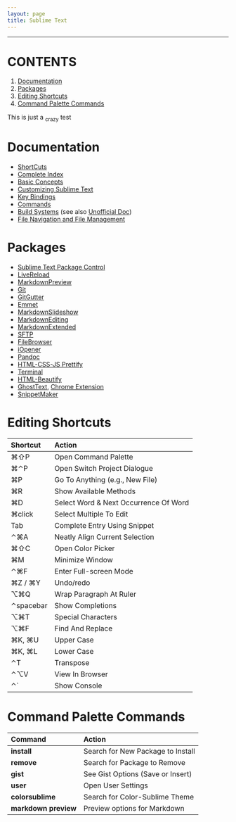 ```yaml
---
layout: page
title: Sublime Text
---
```


---

# CONTENTS
1. [Documentation](#documentation)
2. [Packages](#packages)
3. [Editing Shortcuts](#editing-shortcuts)
4. [Command Palette Commands](#command-palette-commands)



This is just a <sub>crazy</sub> test

# Documentation
* [ShortCuts](http://sublime-text-unofficial-documentation.readthedocs.org/en/latest/reference/keyboard_shortcuts_osx.html)
* [Complete Index](http://docs.sublimetext.info/en/latest/index.html)
* [Basic Concepts](http://docs.sublimetext.info/en/latest/basic_concepts.html)
* [Customizing Sublime Text](http://docs.sublimetext.info/en/latest/customization/customization.html)
* [Key Bindings](http://www.sublimetext.com/docs/key-bindings)
* [Commands](http://www.sublimetext.com/docs/commands)
* [Build Systems](http://www.sublimetext.com/docs/build) (see also [Unofficial Doc](http://docs.sublimetext.info/en/latest/file_processing/build_systems.html))
* [File Navigation and File Management](http://docs.sublimetext.info/en/latest/file_management/file_management.html)

# Packages
* [Sublime Text Package Control](https://packagecontrol.io/browse)
* [LiveReload](https://github.com/dz0ny/LiveReload-sublimetext2/blob/master/README.md)
* [MarkdownPreview](https://github.com/revolunet/sublimetext-markdown-preview)
* [Git](https://github.com/kemayo/sublime-text-2-git)
* [GitGutter](https://github.com/jisaacks/GitGutter)
* [Emmet](https://github.com/sergeche/emmet-sublime)
* [MarkdownSlideshow](https://packagecontrol.io/packages/Markdown%20Slideshow)
* [MarkdownEditing](https://github.com/SublimeText-Markdown/MarkdownEditing)
* [MarkdownExtended](https://github.com/jonschlinkert/sublime-markdown-extended)
* [SFTP](http://wbond.net/sublime_packages/sftp)
* [FileBrowser](https://github.com/aziz/SublimeFileBrowser)
* [iOpener](https://github.com/rosshemsley/iOpener)
* [Pandoc](https://packagecontrol.io/packages/Pandoc)
* [HTML-CSS-JS Prettify](https://packagecontrol.io/packages/HTML-CSS-JS%20Prettify)
* [Terminal](https://packagecontrol.io/packages/Terminal)
* [HTML-Beautify](https://packagecontrol.io/packages/HTMLBeautify)
* [GhostText](https://github.com/Cacodaimon/GhostText-for-SublimeText/), [Chrome Extension](https://chrome.google.com/webstore/detail/ghosttext-for-chrome/godiecgffnchndlihlpaajjcplehddca)
* [SnippetMaker](https://packagecontrol.io/packages/SnippetMaker)


# Editing Shortcuts

| Shortcut                                                      | Action                                                |
| :-----------------                                            | :---------------------------------------------------- |
| ⌘⇧P              | Open Command Palette                                  |
| ⌘⌃P               | Open Switch Project Dialogue                          |
| ⌘P                                 | Go To Anything (e.g., New File)                       |
| ⌘R                                 | Show Available Methods                                |
| ⌘D                                 | Select Word & Next Occurrence Of Word                 |
| ⌘click                             | Select Multiple To Edit                               |
| Tab                                                | Complete Entry Using Snippet                          |
| ⌃⌘A               | Neatly Align Current Selection                        |
| ⌘⇧C              | Open Color Picker                                     |
| ⌘M                                 | Minimize Window                                       |
| ⌃⌘F               | Enter Full-screen Mode                                |
| ⌘Z / ⌘Y       | Undo/redo                                             |
| ⌥⌘Q                | Wrap Paragraph At Ruler                               |
| ⌃spacebar                            | Show Completions                                      |
| ⌥⌘T                | Special Characters                                    |
| ⌥⌘F                | Find And Replace                                      |
| ⌘K, ⌘U | Upper Case                                            |
| ⌘K, ⌘L  | Lower Case                                            |
| ⌃T                                | Transpose                                             |
| ⌃⌥V               | View In Browser                                       |
| ⌃`                                | Show Console                                          |



# Command Palette Commands

| Command              | Action                               |
| :----------------    | :----------------------------------- |
| **install**          | Search for New Package to Install    |
| **remove**           | Search for Package to Remove         |
| **gist**             | See Gist Options (Save or Insert)    |
| **user**             | Open User Settings                   |
| **colorsublime**     | Search for Color-Sublime Theme       |
| **markdown preview** | Preview options for Markdown         |
